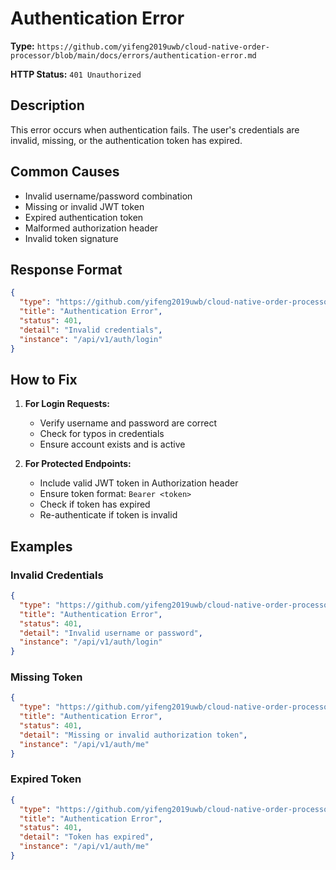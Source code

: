 # Authentication Error

**Type:** `https://github.com/yifeng2019uwb/cloud-native-order-processor/blob/main/docs/errors/authentication-error.md`

**HTTP Status:** `401 Unauthorized`

## Description

This error occurs when authentication fails. The user's credentials are invalid, missing, or the authentication token has expired.

## Common Causes

- Invalid username/password combination
- Missing or invalid JWT token
- Expired authentication token
- Malformed authorization header
- Invalid token signature

## Response Format

```json
{
  "type": "https://github.com/yifeng2019uwb/cloud-native-order-processor/blob/main/docs/errors/authentication-error.md",
  "title": "Authentication Error",
  "status": 401,
  "detail": "Invalid credentials",
  "instance": "/api/v1/auth/login"
}
```

## How to Fix

1. **For Login Requests:**
   - Verify username and password are correct
   - Check for typos in credentials
   - Ensure account exists and is active

2. **For Protected Endpoints:**
   - Include valid JWT token in Authorization header
   - Ensure token format: `Bearer <token>`
   - Check if token has expired
   - Re-authenticate if token is invalid

## Examples

### Invalid Credentials
```json
{
  "type": "https://github.com/yifeng2019uwb/cloud-native-order-processor/blob/main/docs/errors/authentication-error.md",
  "title": "Authentication Error",
  "status": 401,
  "detail": "Invalid username or password",
  "instance": "/api/v1/auth/login"
}
```

### Missing Token
```json
{
  "type": "https://github.com/yifeng2019uwb/cloud-native-order-processor/blob/main/docs/errors/authentication-error.md",
  "title": "Authentication Error",
  "status": 401,
  "detail": "Missing or invalid authorization token",
  "instance": "/api/v1/auth/me"
}
```

### Expired Token
```json
{
  "type": "https://github.com/yifeng2019uwb/cloud-native-order-processor/blob/main/docs/errors/authentication-error.md",
  "title": "Authentication Error",
  "status": 401,
  "detail": "Token has expired",
  "instance": "/api/v1/auth/me"
}
```